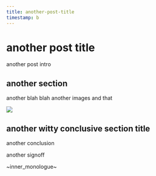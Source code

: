 ```yaml
---
title: another-post-title
timestamp: b
---
```


# another post title

another post intro

## another section

another blah blah
another images and that

![](/blog/img/logo.png)

## another witty conclusive section title

another conclusion

another signoff

~inner_monologue~